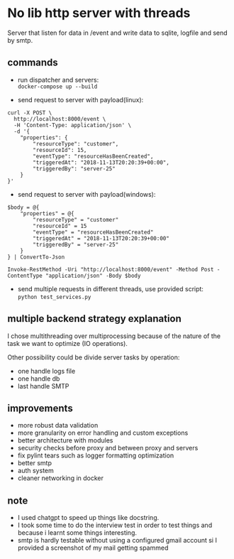 # No lib http server with threads

Server that listen for data in /event and write data to sqlite, logfile and send by smtp.

## commands

- run dispatcher and servers:    
`docker-compose up --build`


- send request to server with payload(linux):  
```
curl -X POST \
  http://localhost:8000/event \
  -H 'Content-Type: application/json' \
  -d '{
    "properties": {
        "resourceType": "customer",
        "resourceId": 15,
        "eventType": "resourceHasBeenCreated",
        "triggeredAt": "2018-11-13T20:20:39+00:00",
        "triggeredBy": "server-25"
    }
}'
```

- send request to server with payload(windows):
```
$body = @{
    "properties" = @{
        "resourceType" = "customer"
        "resourceId" = 15
        "eventType" = "resourceHasBeenCreated"
        "triggeredAt" = "2018-11-13T20:20:39+00:00"
        "triggeredBy" = "server-25"
    }
} | ConvertTo-Json

Invoke-RestMethod -Uri "http://localhost:8000/event" -Method Post -ContentType "application/json" -Body $body
```

- send multiple requests in different threads, use provided script:  
`python test_services.py`

## multiple backend strategy explanation

I chose multithreading over multiprocessing because of the nature of the task we want to optimize (IO operations).

Other possibility could be divide server tasks by operation: 
- one handle logs file
- one handle db
- last handle SMTP

## improvements

- more robust data validation
- more granularity on error handling and custom exceptions
- better architecture with modules
- security checks before proxy and between proxy and servers
- fix pylint tears such as logger formatting optimization
- better smtp
- auth system
- cleaner networking in docker

## note
- I used chatgpt to speed up things like docstring.
- I took some time to do the interview test in order to test things and because i learnt some things interesting. 
- smtp is hardly testable without using a configured gmail account si I provided a screenshot of my mail getting spammed
